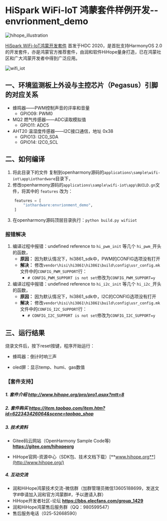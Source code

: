 # HiSpark WiFi-IoT 鸿蒙套件样例开发--envrionment_demo

![hihope_illustration](https://gitee.com/hihopeorg/hispark-hm-pegasus/raw/master/docs/figures/hihope_illustration.png)

[HiSpark WiFi-IoT鸿蒙开发套件](https://item.taobao.com/item.htm?spm=a1z10.1-c-s.w5003-23341819265.1.bf644a82Da9PZK&id=622343426064&scene=taobao_shop) 首发于HDC 2020，是首批支持HarmonyOS 2.0的开发套件，亦是鸿蒙官方推荐套件，由润和软件HiHope量身打造，已在鸿蒙社区和广大鸿蒙开发者中得到广泛应用。

![wifi_iot](https://gitee.com/hihopeorg/hispark-hm-pegasus/raw/master/docs/figures/wifi_iot.png)



## 一、环境监测板上外设与主控芯片（Pegasus）引脚的对应关系

* 蜂鸣器——PWM控制声音的评率和音量
  - GPIO09: PWM0
* MQ2 燃气传感器——ADC读取模拟值
  - GPIO11: ADC5
* AHT20 温湿度传感器——I2C接口通信，地址 0x38
  - GPIO13: I2C0_SDA
  - GPIO14: I2C0_SCL

## 二、如何编译

1. 将此目录下的文件 复制到openharmony源码的`applications\sample\wifi-iot\app\iothardware`目录下，
2. 修改openharmony源码的`applications\sample\wifi-iot\app\BUILD.gn`文件，将其中的 `features` 改为：
```python
    features = [
        "iothardware:envrionment_demo",
    ]
```
3. 在openharmony源码顶层目录执行：`python build.py wifiiot`

### 报错解决

1. 编译过程中报错：undefined reference to `hi_pwm_init` 等几个 `hi_pwm_`开头的函数，
	* **原因：** 因为默认情况下，hi3861_sdk中，PWM的CONFIG选项没有打开
	* **解决：** 修改`vendor\hisi\hi3861\hi3861\build\config\usr_config.mk`文件中的`CONFIG_PWM_SUPPORT`行：
	  * `# CONFIG_PWM_SUPPORT is not set`修改为`CONFIG_PWM_SUPPORT=y`
2. 编译过程中报错：undefined reference to `hi_i2c_init` 等几个 `hi_i2c_`开头的函数，
   - **原因：** 因为默认情况下，hi3861_sdk中，I2C的CONFIG选项没有打开
   - **解决：** 修改`vendor\hisi\hi3861\hi3861\build\config\usr_config.mk`文件中的`CONFIG_I2C_SUPPORT`行：
     - `# CONFIG_I2C_SUPPORT is not set`修改为`CONFIG_I2C_SUPPORT=y`

## 三、运行结果

烧录文件后，按下reset按键，程序开始运行：

* 蜂鸣器：倒计时响三声

* oled屏：显示temp、humi、gas数值

  


### 【套件支持】

##### 1. 套件介绍  http://www.hihope.org/pro/pro1.aspx?mtt=8

##### 2. 套件购买  https://item.taobao.com/item.htm?id=622343426064&scene=taobao_shop

##### 3. 技术资料

- Gitee码云网站（OpenHarmony Sample Code等) **https://gitee.com/hihopeorg**

- HiHope官网-资源中心（SDK包、技术文档下载）[**www.hihope.org**](http://www.hihope.org/)

##### 4. 互动交流

- 润和HiHope鸿蒙技术交流-微信群（加群管理员微信13605188699，发送文字#申请加入润和官方鸿蒙群#，予以邀请入群）
- HiHope开发者社区-论坛 **https://bbs.elecfans.com/group_1429**
- 润和HiHope鸿蒙售后服务群（QQ：980599547）
- 售后服务电话（025-52668590）